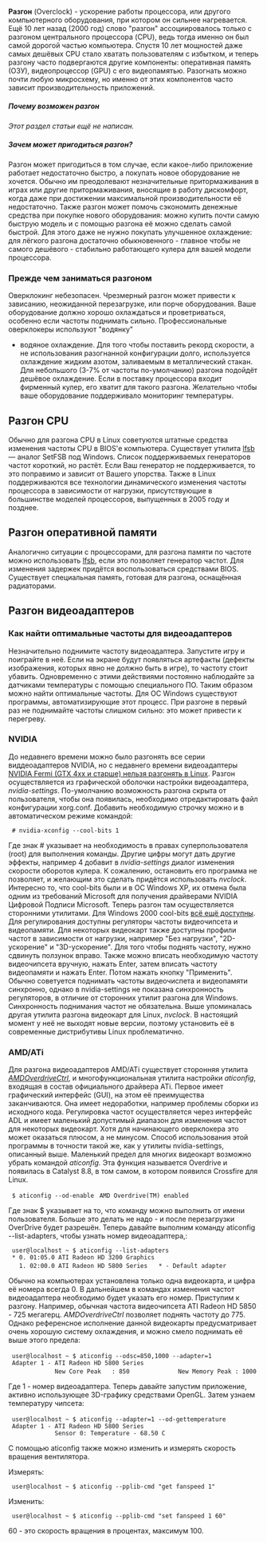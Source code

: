 **Разгон** (Overclock) - ускорение работы процессора, или другого
компьютерного оборудования, при котором он сильнее нагревается.
Ещё 10 лет назад (2000 год) слово "разгон" ассоциировалось только с
разгоном центрального процессора (CPU), ведь тогда именно он был
самой дорогой частью компьютера. Спустя 10 лет мощностей даже самых
дешёвых CPU стало хватать пользователям с избытком, и теперь разгону
часто подвергаются другие компоненты: оперативная память (ОЗУ),
видеопроцессор (GPU) с его видеопамятью. Разогнать можно почти
любую микросхему, но именно от этих компонентов часто зависит
производительность приложений.

##### Почему возможен разгон

*Этот раздел статьи ещё не написан.*

##### Зачем может пригодиться разгон?

Разгон может пригодиться в том случае, если какое-либо приложение
работает недостаточно быстро, а покупать новое оборудование не
хочется. Обычно им преодолевают незначительные притормаживания в
играх или другие притормаживания, вносящие в работу дискомфорт,
когда даже при достижении максимальной производительности её
недостаточно.
Также разгон может помочь сэкономить денежные средства при покупке
нового оборудования: можно купить почти самую быструю модель и с
помощью разгона её можно сделать самой быстрой. Для этого даже не
нужно покупать улучшенное охлаждение: для лёгкого разгона
достаточно обыкновенного - главное чтобы не самого дешёвого -
стабильно работающего кулера для вашей модели процессора.

### Прежде чем заниматься разгоном

Оверклокинг небезопасен. Чрезмерный разгон может привести к зависанию,
неожиданной перезагрузке, или порче оборудования. Ваше оборудование
должно хорошо охлаждаться и проветриваться, особенно если частоты
поднимать сильно. Профессиональные оверклокеры используют "водянку"
- водяное охлаждение. Для того чтобы поставить рекорд скорости, а не
использования разогнанной конфигурации долго, используется
охлаждение жидким азотом, заливаемым в металлический стакан.
Для небольшого (3-7% от частоты по-умолчанию) разгона подойдёт дешёвое
охлаждение. Если в поставку процессора входит фирменный кулер, его
хватит для такого разгона. Желательно чтобы ваше оборудование
поддерживало мониторинг температуры.

## Разгон CPU

Обычно для разгона CPU в Linux советуются штатные средства изменения
частоты CPU в BIOS'е компьютера. Существует утилита
[lfsb](http://sourceforge.net/projects/lfsb/) — аналог SetFSB под
Windows. Список поддерживаемых генераторов частот короткий, но растёт.
Если Ваш генератор не поддерживается, то это поправимо и зависит от
Вашего упорства.
Также в Linux поддерживаются все технологии динамического изменения
частоты процессора в зависимости от нагрузки, присутствующие в
большинстве моделей процессоров, выпущенных в 2005 году и позднее.

## Разгон оперативной памяти

Аналогично ситуации с процессорами, для разгона памяти по частоте можно
использовать [lfsb](http://sourceforge.net/projects/lfsb/), если это
позволяет генератор частот. Для изменения задержек придётся
воспользоваться средствами BIOS.
Существует специальная память, готовая для разгона, оснащённая
радиаторами.

## Разгон видеоадаптеров

### Как найти оптимальные частоты для видеоадаптеров

Незначительно поднимите частоту видеоадаптера. Запустите игру и
поиграйте в неё. Если на экране будут появляться артефакты
(дефекты изображения, которых явно не должно быть в игре), то
частоту стоит убавить. Одновременно с этими действиями постоянно
наблюдайте за датчиками температуры с помощью специального ПО. Таким
образом можно найти оптимальные частоты. Для ОС Windows существуют
программы, автоматизирующие этот процесс. При разгоне в первый раз не
поднимайте частоты слишком сильно: это может привести к перегреву.

### NVIDIA

До недавнего времени можно было разгонять все серии виддеоадаптеров
NVIDIA, но с недавнего времени видеоадаптеры [NVIDIA Fermi (GTX 4xx и
старше) нельзя разгонять в
Linux](http://www.linux.org.ru/forum/talks/6628458). Разгон
осуществляется из графической оболочки настройки
видеоадаптера, *nvidia-settings*. По-умолчанию возможность
разгона скрыта от пользователя, чтобы она появилась, необходимо
отредактировать файл конфигурации xorg.conf. Добавить необходимую
строчку можно и в автоматическом режиме командой:

` # nvidia-xconfig --cool-bits 1`

Где знак \# указывает на необходимость в правах суперпользователя (root)
для выполнения команды. Другие цифры могут дать другие эффекты, например
4 добавит в *nvidia-settings* диалог изменения скорости оборотов кулера.
К сожалению, остановить его программа не позволяет, и желающим это
сделать придётся использовать *nvclock*. Интересно то, что
cool-bits были и в ОС Windows XP, их отмена была одним из требований
Microsoft для получения драйверами NVIDIA Цифровой Подписи Microsoft.
Теперь разгон там осуществляется сторонними утилитами. Для Windows
2000 cool-bits [всё ещё
доступны](http://ru.wikipedia.org/wiki/Coolbits).
Для регулирования доступны регуляторы частоты видеочипсета и
видеопамяти. Для некоторых видеокарт также доступны профили
частот в зависимости от нагрузки, например "Без нагрузки",
"2D-ускорение" и "3D-ускорение". Для того чтобы поднять частоту,
нужно сдвинуть ползунок вправо. Также можно вписать необходимую частоту
видеочипсета вручную, нажать Enter, затем вписать частоту видеопамяти и
нажать Enter. Потом нажать кнопку "Применить". Обычно советуется
поднимать частоты видеочиспета и видеопамяти синхронно, однако в
nvidia-settings не показана синхронность регуляторов, в отличие от
сторонних утилит разгона для Windows. Синхронность поднимания
частот не обязательна.
Выше упоминалась другая утилита разгона видеокарт для Linux, *nvclock*.
В настоящий момент у неё не выходят новые версии, поэтому установить её
в современные дистрибутивы Linux проблематично.

### AMD/ATi

Для разгона видеоадаптеров AMD/ATi существует сторонняя утилита
[*AMDOverdriveCtrl*](http://sourceforge.net/projects/amdovdrvctrl/), и
многофункциональная утилита настройки *aticonfig*, входящая в состав
официального драйвера ATi. Первое имеет графический интерфейс (GUI),
на этом её преимущества заканчиваются. Она имеет недоработки, например
проблемы сборки из исходного кода. Регулировка частот осуществляется
через интерфейс ADL и имеет маленький допустимый диапазон для
изменения частот для некоторых видеокарт. Хотя для начинающего
оверклокера это может оказаться плюсом, а не минусом. Способ
использования этой программы в точности такой же, как у утилиты
nvidia-settings, описанный выше.
Маленький предел для многих видеокарт возможно убрать командой
*aticonfig*. Эта функция называется Overdrive и появилась в Catalyst
8.8, в том самом, в котором появился Crossfire для Linux.

` $ aticonfig --od-enable`
` AMD Overdrive(TM) enabled`

Где знак $ указывает на то, что команду можно выполнить от имени
пользователя. Больше это делать не надо - и после перезагрузки
OverDrive будет разрешён.
Теперь давайте выполним команду aticonfig --list-adapters, чтобы узнать
номер видеоадаптера,:

` user@localhost ~ $ aticonfig --list-adapters`
` * 0. 01:05.0 ATI Radeon HD 3200 Graphics`
`   1. 02:00.0 ATI Radeon HD 5800 Series`
` `
` * - Default adapter`

Обычно на компьютерах установлена только одна видеокарта, и цифра её
номера всегда 0. В дальнейшем в командах изменения частот
видеоадаптера необходимо будет указать его номер.
Приступим к разгону. Например, обычная частота видеочипсета ATI Radeon
HD 5850 - 725 мегагерц. *AMDOverdriveCtrl* позволяет поднять частоту до
775. Однако референсное исполнение данной видеокарты предусматривает
очень хорошую систему охлаждения, и можно смело поднимать её выше
этого предела:

` user@localhost ~ $ aticonfig --odsc=850,1000 --adapter=1`
` `
` Adapter 1 - ATI Radeon HD 5800 Series`
`             New Core Peak   : 850`
`             New Memory Peak : 1000`

Где 1 - номер видеоадаптера.
Теперь давайте запустим приложение, активно использующее 3D-графику
средствами OpenGL. Затем узнаем температуру чипсета:

` user@localhost ~ $ aticonfig --adapter=1 --od-gettemperature`
` `
` Adapter 1 - ATI Radeon HD 5800 Series`
`             Sensor 0: Temperature - 68.50 C`

C помощью aticonfig также можно изменить и измерять скорость вращения
вентилятора.

Измерять:

` user@localhost ~ $ aticonfig --pplib-cmd "get fanspeed 1"`

Изменить:

` user@localhost ~ $ aticonfig --pplib-cmd "set fanspeed 1 60"`

60 - это скорость вращения в процентах, максимум 100.


